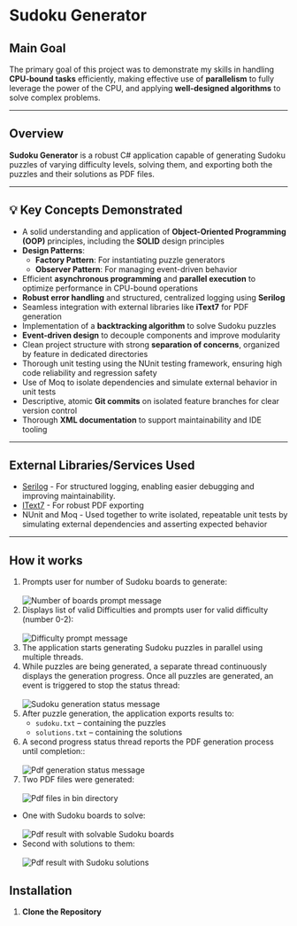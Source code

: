 # Sudoku Generator

## Main Goal

The primary goal of this project was to demonstrate my skills in handling **CPU-bound tasks** efficiently, making effective use of **parallelism** 
to fully leverage the power of the CPU, and applying **well-designed algorithms** to solve complex problems.

---

## Overview

**Sudoku Generator** is a robust C# application capable of generating Sudoku puzzles of varying difficulty levels, 
solving them, and exporting both the puzzles and their solutions as PDF files.

---

## 💡 Key Concepts Demonstrated

- A solid understanding and application of **Object-Oriented Programming (OOP)** principles, including the **SOLID** design principles
- **Design Patterns**:
  - **Factory Pattern**: For instantiating puzzle generators
  - **Observer Pattern**: For managing event-driven behavior
- Efficient **asynchronous programming** and **parallel execution** to optimize performance in CPU-bound operations
- **Robust error handling** and structured, centralized logging using **Serilog**
- Seamless integration with external libraries like **iText7** for PDF generation
- Implementation of a **backtracking algorithm** to solve Sudoku puzzles
- **Event-driven design** to decouple components and improve modularity
- Clean project structure with strong **separation of concerns**, organized by feature in dedicated directories
- Thorough unit testing using the NUnit testing framework, ensuring high code reliability and regression safety
- Use of Moq to isolate dependencies and simulate external behavior in unit tests
- Descriptive, atomic **Git commits** on isolated feature branches for clear version control
- Thorough **XML documentation** to support maintainability and IDE tooling

---

## External Libraries/Services Used

- [Serilog](https://serilog.net/) - For structured logging, enabling easier debugging and improving maintainability.
- [IText7](https://itextpdf.com/) - For robust PDF exporting
- NUnit and Moq - Used together to write isolated, repeatable unit tests by simulating external dependencies and asserting expected behavior

---

## How it works
1. Prompts user for number of Sudoku boards to generate: <br><br>
![Number of boards prompt message](https://github.com/user-attachments/assets/c603c75b-5f9d-4710-9fad-c8dcd8a77689)
2. Displays list of valid Difficulties and prompts user for valid difficulty (number 0-2):<br><br>
![Difficulty prompt message](https://github.com/user-attachments/assets/17704677-d71d-441a-bb16-ccf2736dd95c)
3. The application starts generating Sudoku puzzles in parallel using multiple threads.
4. While puzzles are being generated, a separate thread continuously displays the generation progress. Once all puzzles are generated, an event is triggered to stop the status thread:<br><br>
   ![Sudoku generation status message](https://github.com/user-attachments/assets/bf57376b-6830-4333-9e5d-549cb2ca32bd)
5. After puzzle generation, the application exports results to:
   - `sudoku.txt` – containing the puzzles
   - `solutions.txt` – containing the solutions
6. A second progress status thread reports the PDF generation process until completion::<br><br>
![Pdf generation status message](https://github.com/user-attachments/assets/3838bd71-a071-41ac-b9c6-9b4e079c4aa4)
7. Two PDF files were generated:<br><br>
![Pdf files in bin directory](https://github.com/user-attachments/assets/f36a5385-73a7-44ad-8d96-16dfd3b0c257)
- One with Sudoku boards to solve:<br><br>
![Pdf result with solvable Sudoku boards](https://github.com/user-attachments/assets/5d898424-5453-482a-a3e3-6cbec205e0e4)
- Second with solutions to them:<br><br>
![Pdf result with Sudoku solutions](https://github.com/user-attachments/assets/8ce29504-a748-43fb-88d9-d1048222066a)


## Installation

1. **Clone the Repository**
